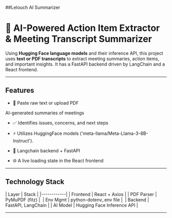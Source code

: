 ##Lelouch AI Summarizer
# 🤖 AI-Powered Action Item Extractor & Meeting Transcript Summarizer

Using **Hugging Face language models** and their inference API, this project uses **text or PDF transcripts** to extract meeting summaries, action items, and important insights. It has a FastAPI backend driven by LangChain and a React frontend.


---

## Features

- 📄 Paste raw text or upload PDF

AI-generated summaries of meetings

- ✅ Identifies issues, concerns, and next steps

- ⚡ Utilizes HuggingFace models ('meta-llama/Meta-Llama-3-8B-Instruct').

- 💬 Langchain backend + FastAPI

- 🌐 A live loading state in the React frontend

---

## Technology Stack

| Layer | Stack |
|------------|
| Frontend | React + Axios |
| PDF Parser | PyMuPDF (fitz) | 
| Env Mgmt | python-dotenv,.env file | 
| Backend | FastAPI, LangChain |
| AI Model | Hugging Face Inference API |

---
